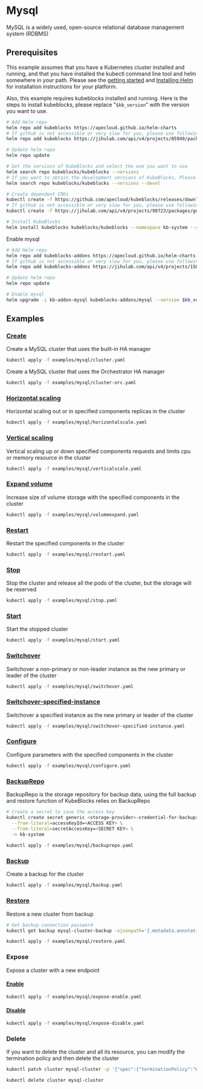# Mysql

MySQL is a widely used, open-source relational database management system (RDBMS)

## Prerequisites

This example assumes that you have a Kubernetes cluster installed and running, and that you have installed the kubectl command line tool and helm somewhere in your path. Please see the [getting started](https://kubernetes.io/docs/setup/)  and [Installing Helm](https://helm.sh/docs/intro/install/) for installation instructions for your platform. 

Also, this example requires kubeblocks installed and running. Here is the steps to install kubeblocks, please replace "`$kb_version`" with the version you want to use.
```bash
# Add Helm repo 
helm repo add kubeblocks https://apecloud.github.io/helm-charts
# If github is not accessible or very slow for you, please use following repo instead
helm repo add kubeblocks https://jihulab.com/api/v4/projects/85949/packages/helm/stable

# Update helm repo
helm repo update

# Get the versions of KubeBlocks and select the one you want to use
helm search repo kubeblocks/kubeblocks --versions
# If you want to obtain the development versions of KubeBlocks, Please add the '--devel' parameter as the following command
helm search repo kubeblocks/kubeblocks --versions --devel

# Create dependent CRDs
kubectl create -f https://github.com/apecloud/kubeblocks/releases/download/v$kb_version/kubeblocks_crds.yaml
# If github is not accessible or very slow for you, please use following command instead
kubectl create -f https://jihulab.com/api/v4/projects/98723/packages/generic/kubeblocks/v$kb_version/kubeblocks_crds.yaml

# Install KubeBlocks
helm install kubeblocks kubeblocks/kubeblocks --namespace kb-system --create-namespace --version="$kb_version"
```

Enable mysql
```bash
# Add Helm repo 
helm repo add kubeblocks-addons https://apecloud.github.io/helm-charts
# If github is not accessible or very slow for you, please use following repo instead
helm repo add kubeblocks-addons https://jihulab.com/api/v4/projects/150246/packages/helm/stable

# Update helm repo
helm repo update

# Enable mysql 
helm upgrade -i kb-addon-mysql kubeblocks-addons/mysql --version $kb_version -n kb-system
```

## Examples

### [Create](cluster.yaml) 
Create a MySQL cluster that uses the built-in HA manager
```bash
kubectl apply -f examples/mysql/cluster.yaml
```
Create a MySQL cluster that uses the Orchestrator HA manager
```bash
kubectl apply -f examples/mysql/cluster-orc.yaml
```

### [Horizontal scaling](horizontalscale.yaml)
Horizontal scaling out or in specified components replicas in the cluster
```bash
kubectl apply -f examples/mysql/horizontalscale.yaml
```

### [Vertical scaling](verticalscale.yaml)
Vertical scaling up or down specified components requests and limits cpu or memory resource in the cluster
```bash
kubectl apply -f examples/mysql/verticalscale.yaml
```

### [Expand volume](volumeexpand.yaml)
Increase size of volume storage with the specified components in the cluster
```bash
kubectl apply -f examples/mysql/volumeexpand.yaml
```

### [Restart](restart.yaml)
Restart the specified components in the cluster
```bash
kubectl apply -f examples/mysql/restart.yaml
```

### [Stop](stop.yaml)
Stop the cluster and release all the pods of the cluster, but the storage will be reserved
```bash
kubectl apply -f examples/mysql/stop.yaml
```

### [Start](start.yaml)
Start the stopped cluster
```bash
kubectl apply -f examples/mysql/start.yaml
```

### [Switchover](switchover.yaml)
Switchover a non-primary or non-leader instance as the new primary or leader of the cluster
```bash
kubectl apply -f examples/mysql/switchover.yaml
```

### [Switchover-specified-instance](switchover-specified-instance.yaml)
Switchover a specified instance as the new primary or leader of the cluster
```bash
kubectl apply -f examples/mysql/switchover-specified-instance.yaml
```

### [Configure](configure.yaml)
Configure parameters with the specified components in the cluster
```bash
kubectl apply -f examples/mysql/configure.yaml
```

### [BackupRepo](backuprepo.yaml)
BackupRepo is the storage repository for backup data, using the full backup and restore function of KubeBlocks relies on BackupRepo
```bash
# Create a secret to save the access key
kubectl create secret generic <storage-provider>-credential-for-backuprepo\
  --from-literal=accessKeyId=<ACCESS KEY> \
  --from-literal=secretAccessKey=<SECRET KEY> \
  -n kb-system 
  
kubectl apply -f examples/mysql/backuprepo.yaml
```

### [Backup](backup.yaml)
Create a backup for the cluster
```bash
kubectl apply -f examples/mysql/backup.yaml
```

### [Restore](restore.yaml)
Restore a new cluster from backup
```bash
# Get backup connection password
kubectl get backup mysql-cluster-backup -ojsonpath='{.metadata.annotations.dataprotection\.kubeblocks\.io\/connection-password}' -n default

kubectl apply -f examples/mysql/restore.yaml
```

### Expose
Expose a cluster with a new endpoint
#### [Enable](expose-enable.yaml)
```bash
kubectl apply -f examples/mysql/expose-enable.yaml
```
#### [Disable](expose-disable.yaml)
```bash
kubectl apply -f examples/mysql/expose-disable.yaml
```

### Delete
If you want to delete the cluster and all its resource, you can modify the termination policy and then delete the cluster
```bash
kubectl patch cluster mysql-cluster -p '{"spec":{"terminationPolicy":"WipeOut"}}' --type="merge"

kubectl delete cluster mysql-cluster
```
